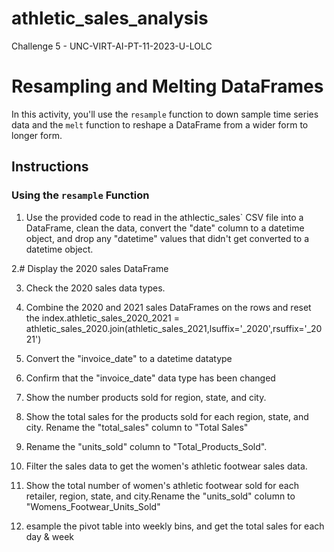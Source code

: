 # athletic_sales_analysis
Challenge 5 - UNC-VIRT-AI-PT-11-2023-U-LOLC
# Resampling and Melting DataFrames

In this activity, you'll use the `resample` function to down sample time series data and the `melt` function to reshape a DataFrame from a wider form to longer form.

## Instructions

### Using the `resample` Function

1. Use the provided code to read in the athlectic_sales` CSV file into a DataFrame, clean the data, convert the "date" column to a datetime object, and drop any "datetime" values that didn't get converted to a datetime object.

2.# Display the 2020 sales DataFrame

3. Check the 2020 sales data types.

4. Combine the 2020 and 2021 sales DataFrames on the rows and reset the index.athletic_sales_2020_2021 = athletic_sales_2020.join(athletic_sales_2021,lsuffix='_2020',rsuffix='_2021')

5. Convert the "invoice_date" to a datetime datatype

6. Confirm that the "invoice_date" data type has been changed

7. Show the number products sold for region, state, and city.

8. Show the total sales for the products sold for each region, state, and city. Rename the "total_sales" column to "Total Sales"

9. Rename the "units_sold" column to "Total_Products_Sold".

10. Filter the sales data to get the women's athletic footwear sales data.

11. Show the total number of women's athletic footwear sold for each retailer, region, state, and city.Rename the "units_sold" column to "Womens_Footwear_Units_Sold"

12. esample the pivot table into weekly bins, and get the total sales for each day & week
